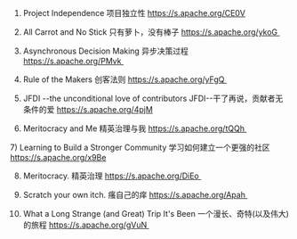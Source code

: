 1) Project Independence 项目独立性
https://s.apache.org/CE0V

2) All Carrot and No Stick 只有萝卜，没有棒子
https://s.apache.org/ykoG 

3) Asynchronous Decision Making 异步决策过程
https://s.apache.org/PMvk 

4) Rule of the Makers 创客法则
https://s.apache.org/yFgQ 

5) JFDI --the unconditional love of contributors JFDI--干了再说，贡献者无条件的爱
https://s.apache.org/4pjM

6) Meritocracy and Me 精英治理与我
https://s.apache.org/tQQh 

7) Learning to Build a Stronger Community 学习如何建立一个更强的社区
https://s.apache.org/x9Be

8) Meritocracy. 精英治理
https://s.apache.org/DiEo 

10) Scratch your own itch. 瘙自己的痒
https://s.apache.org/Apah 

11) What a Long Strange (and Great) Trip It's Been 一个漫长、奇特(以及伟大)的旅程
https://s.apache.org/gVuN 
